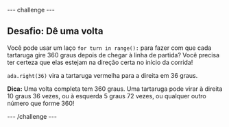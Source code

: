 --- challenge ---

## Desafio: Dê uma volta

Você pode usar um laço `for turn in range():` para fazer com que cada tartaruga gire 360 graus depois de chegar à linha de partida? Você precisa ter certeza que elas estejam na direção certa no início da corrida!

`ada.right(36)` vira a tartaruga vermelha para a direita em 36 graus.

**Dica:** Uma volta completa tem 360 ​​graus. Uma tartaruga pode virar à direita 10 graus 36 vezes, ou à esquerda 5 graus 72 vezes, ou qualquer outro número que forme 360!

--- /challenge ---